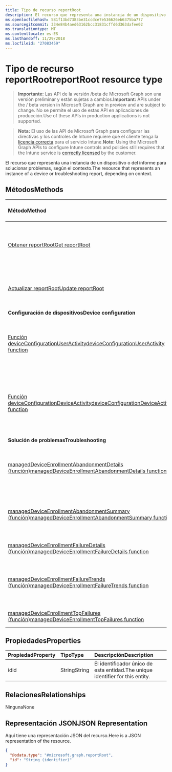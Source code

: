 ```yaml
---
title: Tipo de recurso reportRoot
description: El recurso que representa una instancia de un dispositivo o del informe para solucionar problemas, según el contexto.
ms.openlocfilehash: 581f13bd7383be31ccdce7e536626eb6375ba777
ms.sourcegitcommit: 334e84b4aed63162bcc31831cffd6d363dafee02
ms.translationtype: MT
ms.contentlocale: es-ES
ms.lasthandoff: 11/29/2018
ms.locfileid: "27083459"
---
```

# <a name="reportroot-resource-type"></a><span data-ttu-id="4921f-103">Tipo de recurso reportRoot</span><span class="sxs-lookup"><span data-stu-id="4921f-103">reportRoot resource type</span></span>

> <span data-ttu-id="4921f-104">**Importante:** Las API de la versión /beta de Microsoft Graph son una versión preliminar y están sujetas a cambios.</span><span class="sxs-lookup"><span data-stu-id="4921f-104">**Important:** APIs under the / beta version in Microsoft Graph are in preview and are subject to change.</span></span> <span data-ttu-id="4921f-105">No se permite el uso de estas API en aplicaciones de producción.</span><span class="sxs-lookup"><span data-stu-id="4921f-105">Use of these APIs in production applications is not supported.</span></span>

> <span data-ttu-id="4921f-106">**Nota:** El uso de las API de Microsoft Graph para configurar las directivas y los controles de Intune requiere que el cliente tenga la [licencia correcta](https://go.microsoft.com/fwlink/?linkid=839381) para el servicio Intune.</span><span class="sxs-lookup"><span data-stu-id="4921f-106">**Note:** Using the Microsoft Graph APIs to configure Intune controls and policies still requires that the Intune service is [correctly licensed](https://go.microsoft.com/fwlink/?linkid=839381) by the customer.</span></span>

<span data-ttu-id="4921f-107">El recurso que representa una instancia de un dispositivo o del informe para solucionar problemas, según el contexto.</span><span class="sxs-lookup"><span data-stu-id="4921f-107">The resource that represents an instance of a device or troubleshooting report, depending on context.</span></span>

## <a name="methods"></a><span data-ttu-id="4921f-108">Métodos</span><span class="sxs-lookup"><span data-stu-id="4921f-108">Methods</span></span>
|<span data-ttu-id="4921f-109">Método</span><span class="sxs-lookup"><span data-stu-id="4921f-109">Method</span></span>|<span data-ttu-id="4921f-110">Tipo de valor devuelto</span><span class="sxs-lookup"><span data-stu-id="4921f-110">Return Type</span></span>|<span data-ttu-id="4921f-111">Descripción</span><span class="sxs-lookup"><span data-stu-id="4921f-111">Description</span></span>|
|:---|:---|:---|
|[<span data-ttu-id="4921f-112">Obtener reportRoot</span><span class="sxs-lookup"><span data-stu-id="4921f-112">Get reportRoot</span></span>](../api/intune-shared-reportroot-get.md)|<span data-ttu-id="4921f-113">Lea las propiedades y las relaciones del objeto [reportRoot](../resources/intune-shared-reportroot.md).</span><span class="sxs-lookup"><span data-stu-id="4921f-113">Read properties and relationships of the [reportRoot](../resources/intune-shared-reportroot.md) object.</span></span>|
|[<span data-ttu-id="4921f-114">Actualizar reportRoot</span><span class="sxs-lookup"><span data-stu-id="4921f-114">Update reportRoot</span></span>](../api/intune-shared-reportroot-update.md)|<span data-ttu-id="4921f-115">Actualice las propiedades de un objeto [reportRoot](../resources/intune-shared-reportroot.md).</span><span class="sxs-lookup"><span data-stu-id="4921f-115">Update the properties of a [reportRoot](../resources/intune-shared-reportroot.md) object.</span></span>|
|<span data-ttu-id="4921f-116">**Configuración de dispositivos**</span><span class="sxs-lookup"><span data-stu-id="4921f-116">**Device configuration**</span></span>|
|[<span data-ttu-id="4921f-117">Función deviceConfigurationUserActivity</span><span class="sxs-lookup"><span data-stu-id="4921f-117">deviceConfigurationUserActivity function</span></span>](../api/intune-shared-reportroot-deviceconfigurationuseractivity.md)|<span data-ttu-id="4921f-118">Metadatos para el informe de actividad de usuario de configuración de dispositivo</span><span class="sxs-lookup"><span data-stu-id="4921f-118">Metadata for the device configuration user activity report</span></span>|
|[<span data-ttu-id="4921f-119">Función deviceConfigurationDeviceActivity</span><span class="sxs-lookup"><span data-stu-id="4921f-119">deviceConfigurationDeviceActivity function</span></span>](../api/intune-shared-reportroot-deviceconfigurationdeviceactivity.md)|<span data-ttu-id="4921f-120">Metadatos para el informe de actividad de dispositivo de configuración de dispositivo</span><span class="sxs-lookup"><span data-stu-id="4921f-120">Metadata for the device configuration device activity report</span></span>|
|<span data-ttu-id="4921f-121">**Solución de problemas**</span><span class="sxs-lookup"><span data-stu-id="4921f-121">**Troubleshooting**</span></span>|
|[<span data-ttu-id="4921f-122">managedDeviceEnrollmentAbandonmentDetails (función)</span><span class="sxs-lookup"><span data-stu-id="4921f-122">managedDeviceEnrollmentAbandonmentDetails function</span></span>](../api/intune-shared-reportroot-manageddeviceenrollmentabandonmentdetails.md)|[<span data-ttu-id="4921f-123">report</span><span class="sxs-lookup"><span data-stu-id="4921f-123">report</span></span>](../resources/intune-shared-report.md)|<span data-ttu-id="4921f-124">Informe detallan de metadatos por abandono de inscripción</span><span class="sxs-lookup"><span data-stu-id="4921f-124">Metadata for Enrollment abandonment details report</span></span>|
|[<span data-ttu-id="4921f-125">managedDeviceEnrollmentAbandonmentSummary (función)</span><span class="sxs-lookup"><span data-stu-id="4921f-125">managedDeviceEnrollmentAbandonmentSummary function</span></span>](../api/intune-shared-reportroot-manageddeviceenrollmentabandonmentsummary.md)|[<span data-ttu-id="4921f-126">report</span><span class="sxs-lookup"><span data-stu-id="4921f-126">report</span></span>](../resources/intune-shared-report.md)|<span data-ttu-id="4921f-127">Metadatos para el informe de resumen de abandono de inscripción</span><span class="sxs-lookup"><span data-stu-id="4921f-127">Metadata for Enrollment abandonment summary report</span></span>|
|[<span data-ttu-id="4921f-128">managedDeviceEnrollmentFailureDetails (función)</span><span class="sxs-lookup"><span data-stu-id="4921f-128">managedDeviceEnrollmentFailureDetails function</span></span>](../api/intune-shared-reportroot-manageddeviceenrollmentfailuredetails.md)|<span data-ttu-id="4921f-129">Todavía no documentado</span><span class="sxs-lookup"><span data-stu-id="4921f-129">Not yet documented</span></span>|
|[<span data-ttu-id="4921f-130">managedDeviceEnrollmentFailureTrends (función)</span><span class="sxs-lookup"><span data-stu-id="4921f-130">managedDeviceEnrollmentFailureTrends function</span></span>](../api/intune-shared-reportroot-manageddeviceenrollmentfailuretrends.md)|<span data-ttu-id="4921f-131">Metadatos para el informe de tendencias de errores de inscripción</span><span class="sxs-lookup"><span data-stu-id="4921f-131">Metadata for the enrollment failure trends report</span></span>|
|[<span data-ttu-id="4921f-132">managedDeviceEnrollmentTopFailures (función)</span><span class="sxs-lookup"><span data-stu-id="4921f-132">managedDeviceEnrollmentTopFailures function</span></span>](../api/intune-shared-reportroot-manageddeviceenrollmenttopfailures.md)|<span data-ttu-id="4921f-133">Todavía no documentado</span><span class="sxs-lookup"><span data-stu-id="4921f-133">Not yet documented</span></span>|

## <a name="properties"></a><span data-ttu-id="4921f-134">Propiedades</span><span class="sxs-lookup"><span data-stu-id="4921f-134">Properties</span></span>
|<span data-ttu-id="4921f-135">Propiedad</span><span class="sxs-lookup"><span data-stu-id="4921f-135">Property</span></span>|<span data-ttu-id="4921f-136">Tipo</span><span class="sxs-lookup"><span data-stu-id="4921f-136">Type</span></span>|<span data-ttu-id="4921f-137">Descripción</span><span class="sxs-lookup"><span data-stu-id="4921f-137">Description</span></span>|
|:---|:---|:---|
|<span data-ttu-id="4921f-138">id</span><span class="sxs-lookup"><span data-stu-id="4921f-138">id</span></span>|<span data-ttu-id="4921f-139">String</span><span class="sxs-lookup"><span data-stu-id="4921f-139">String</span></span>|<span data-ttu-id="4921f-140">El identificador único de esta entidad.</span><span class="sxs-lookup"><span data-stu-id="4921f-140">The unique identifier for this entity.</span></span>|

## <a name="relationships"></a><span data-ttu-id="4921f-141">Relaciones</span><span class="sxs-lookup"><span data-stu-id="4921f-141">Relationships</span></span>
<span data-ttu-id="4921f-142">Ninguna</span><span class="sxs-lookup"><span data-stu-id="4921f-142">None</span></span>

## <a name="json-representation"></a><span data-ttu-id="4921f-143">Representación JSON</span><span class="sxs-lookup"><span data-stu-id="4921f-143">JSON Representation</span></span>
<span data-ttu-id="4921f-144">Aquí tiene una representación JSON del recurso.</span><span class="sxs-lookup"><span data-stu-id="4921f-144">Here is a JSON representation of the resource.</span></span>
<!-- {
  "blockType": "resource",
  "keyProperty": "id",
  "@odata.type": "microsoft.graph.reportRoot"
}
-->
``` json
{
  "@odata.type": "#microsoft.graph.reportRoot",
  "id": "String (identifier)"
}
```



